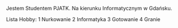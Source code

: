 Jestem Studentem PJATK.
Na kierunku Informatycznym w Gdańsku.

Lista Hobby:
1 Nurkowanie
2 Informatyka
3 Gotowanie
4 Granie
